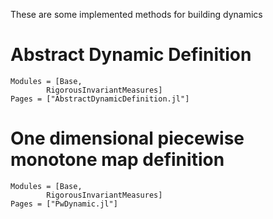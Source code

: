 These are some implemented methods for building dynamics

# Abstract Dynamic Definition

```@autodocs
Modules = [Base, 
        RigorousInvariantMeasures]
Pages = ["AbstractDynamicDefinition.jl"]
```

# One dimensional piecewise monotone map definition

```@autodocs
Modules = [Base, 
        RigorousInvariantMeasures]
Pages = ["PwDynamic.jl"]
```
